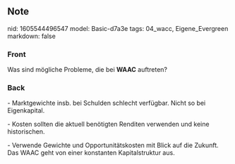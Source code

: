 ## Note
nid: 1605544496547
model: Basic-d7a3e
tags: 04_wacc, Eigene_Evergreen
markdown: false

### Front
<p>Was sind mögliche Probleme, die bei <b>WAAC</b> auftreten?

### Back
<p>- Marktgewichte insb. bei Schulden schlecht verfügbar. Nicht so bei Eigenkapital.</p><p>- Kosten sollten die aktuell benötigten Renditen verwenden und keine historischen.</p><p>- Verwende Gewichte und Opportunitätskosten mit Blick auf die Zukunft. Das WAAC geht von einer konstanten Kapitalstruktur aus.</p>
